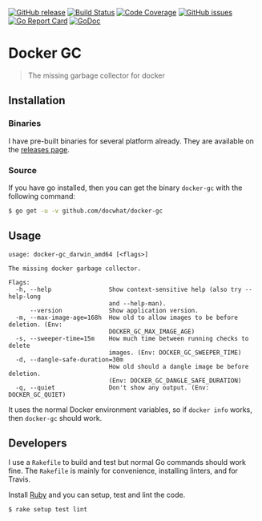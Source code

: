 [![GitHub
release](https://img.shields.io/github/release/docwhat/docker-gc.svg)](https://github.com/docwhat/docker-gc/releases)
[![Build
Status](https://travis-ci.org/docwhat/docker-gc.svg?branch=master)](https://travis-ci.org/docwhat/docker-gc)
[![Code
Coverage](https://codecov.io/gh/docwhat/docker-gc/branch/master/graph/badge.svg)](https://codecov.io/gh/docwhat/docker-gc)
[![GitHub
issues](https://img.shields.io/github/issues/docwhat/docker-gc.svg)](https://github.com/docwhat/docker-gc/issues)
[![Go Report
Card](https://goreportcard.com/badge/github.com/docwhat/docker-gc)](https://goreportcard.com/report/github.com/docwhat/docker-gc)
[![GoDoc](https://godoc.org/github.com/docwhat/docker-gc?status.svg)](https://godoc.org/github.com/docwhat/docker-gc)

# Docker GC

> The missing garbage collector for docker

## Installation

### Binaries

I have pre-built binaries for several platform already.  They are available on
the [releases page](https://github.com/docwhat/docker-gc/releases).

### Source

If you have go installed, then you can get the binary `docker-gc`
with the following command:

``` .sh
$ go get -u -v github.com/docwhat/docker-gc
```

Usage
-----

~~~
usage: docker-gc_darwin_amd64 [<flags>]

The missing docker garbage collector.

Flags:
  -h, --help                Show context-sensitive help (also try --help-long
                            and --help-man).
      --version             Show application version.
  -m, --max-image-age=168h  How old to allow images to be before deletion. (Env:
                            DOCKER_GC_MAX_IMAGE_AGE)
  -s, --sweeper-time=15m    How much time between running checks to delete
                            images. (Env: DOCKER_GC_SWEEPER_TIME)
  -d, --dangle-safe-duration=30m
                            How old should a dangle image be before deletion.
                            (Env: DOCKER_GC_DANGLE_SAFE_DURATION)
  -q, --quiet               Don't show any output. (Env: DOCKER_GC_QUIET)
~~~

It uses the normal Docker environment variables, so if `docker info` works,
then `docker-gc` should work.

Developers
----------

I use a `Rakefile` to build and test but normal Go commands should work fine.
The `Rakefile` is mainly for convenience, installing linters, and for Travis.

Install [Ruby](https://www.ruby-lang.org/) and you can setup, test and lint the
code.

~~~
$ rake setup test lint
~~~
